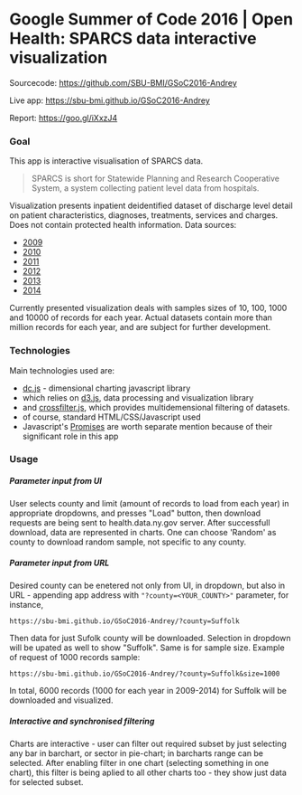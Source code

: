 # Google Summer of Code 2016 | Open Health: SPARCS data interactive visualization

Sourcecode: https://github.com/SBU-BMI/GSoC2016-Andrey

Live app: https://sbu-bmi.github.io/GSoC2016-Andrey

Report: https://goo.gl/iXxzJ4

### Goal
This app is interactive visualisation of SPARCS data.

> SPARCS is short for Statewide Planning and Research Cooperative System, a system collecting patient level data from hospitals. 

Visualization presents inpatient deidentified dataset of discharge level detail on patient characteristics, diagnoses, treatments, services and charges. 
Does not contain protected health information. 
Data sources:
- [2009](https://health.data.ny.gov/Health/Hospital-Inpatient-Discharges-SPARCS-De-Identified/q6hk-esrj)
- [2010](https://health.data.ny.gov/Health/Hospital-Inpatient-Discharges-SPARCS-De-Identified/mtfm-rxf4)
- [2011](https://health.data.ny.gov/Health/Hospital-Inpatient-Discharges-SPARCS-De-Identified/pyhr-5eas)
- [2012](https://health.data.ny.gov/Health/Hospital-Inpatient-Discharges-SPARCS-De-Identified/u4ud-w55t)
- [2013](https://health.data.ny.gov/Health/Hospital-Inpatient-Discharges-SPARCS-De-Identified/npsr-cm47)
- [2014](https://health.data.ny.gov/Health/Hospital-Inpatient-Discharges-SPARCS-De-Identified/rmwa-zns4)

Currently presented visualization deals with samples sizes of 10, 100, 1000 and 10000 of records for each year. 
Actual datasets contain more than million records for each year, and are subject for further development. 

### Technologies
Main technologies used are:
- [dc.js](https://dc-js.github.io/dc.js/) - dimensional charting javascript library 
- which relies on [d3.js](https://d3js.org/), data processing and visualization library
- and [crossfilter.js](http://square.github.io/crossfilter/), which provides multidemensional filtering of datasets.
- of course, standard HTML/CSS/Javascript used
- Javascript's [Promises](https://www.promisejs.org/) are worth separate mention because of their significant role in this app

### Usage
##### Parameter input from UI
User selects county and limit (amount of records to load from each year) in appropriate dropdowns, 
and presses "Load" button, then download requests are being sent to health.data.ny.gov server.
After successfull download, data are represented in charts.
One can choose 'Random' as county to download random sample, not specific to any county.

##### Parameter input from URL
Desired county can be enetered not only from UI, in dropdown,
but also in URL - appending app address with ````"?county=<YOUR_COUNTY>"```` parameter,
for instance, 

```
https://sbu-bmi.github.io/GSoC2016-Andrey/?county=Suffolk
```

Then data for just Sufolk county will be downloaded.
Selection in dropdown will be upated as well to show "Suffolk".
Same is for sample size. Example of request of 1000 records sample:

```
https://sbu-bmi.github.io/GSoC2016-Andrey/?county=Suffolk&size=1000
```

In total, 6000 records (1000 for each year in 2009-2014) for Suffolk will be downloaded and visualized.

##### Interactive and synchronised filtering
Charts are interactive - user can filter out required subset by just selecting any bar in barchart, or sector in pie-chart;
in barcharts range can be selected. After enabling filter in one chart (selecting something in one chart), 
this filter is being aplied to all other charts too - they show just data for selected subset.

